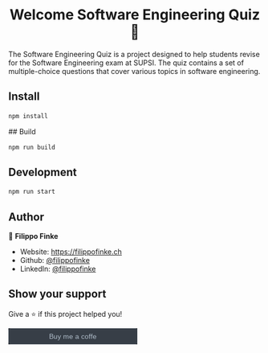 <h1 align="center">Welcome Software Engineering Quiz 👋</h1>

The Software Engineering Quiz is a project designed to help students revise for the Software Engineering exam at SUPSI. The quiz contains a set of multiple-choice questions that cover various topics in software engineering.

## Install

```sh
npm install
```

## Build

```sh
npm run build
```

## Development

```sh
npm run start
```

## Author

👤 **Filippo Finke**

- Website: https://filippofinke.ch
- Github: [@filippofinke](https://github.com/filippofinke)
- LinkedIn: [@filippofinke](https://linkedin.com/in/filippofinke)

## Show your support

Give a ⭐️ if this project helped you!

<a href="https://www.buymeacoffee.com/filippofinke">
  <img src="https://github.com/filippofinke/filippofinke/raw/main/images/buymeacoffe.png" alt="Buy Me A McFlurry">
</a>
